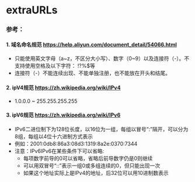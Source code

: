 # extraURLs


### 参考：
#### 1. 域名命名规范 https://help.aliyun.com/document_detail/54066.html
+ 只能使用英文字母（a~z，不区分大小写）、数字（0~9）以及连接符（-）。不支持使用空格及以下字符：
!?%$等
+ 连接符（-）不能连续出现、不能单独注册，也不能放在开头和结尾。
#### 2. ipV4规范 https://zh.wikipedia.org/wiki/IPv4
+ 1.0.0.0 ~ 255.255.255.255
#### 3. ipV6规范 https://zh.wikipedia.org/wiki/IPv6
+ IPv6二进位制下为128位长度，以16位为一组，每组以冒号“:”隔开，可以分为8组，每组以4位十六进制方式表示
+ 例如：2001:0db8:86a3:08d3:1319:8a2e:0370:7344
+ 注意：IPv6IPv6在某些条件下可以省略:
    * 每项数字前导的0可以省略，省略后前导数字仍是0则继续
    * 可以用双冒号“::”表示一组0或多组连续的0，但只能出现一次
    * 如果这个地址实际上是IPv4的地址，后32位可以用10进制数表示
    